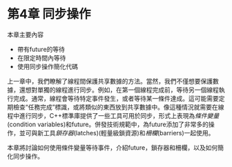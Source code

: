 # 第4章 同步操作

本章主要內容

- 帶有future的等待
- 在限定時間內等待
- 使用同步操作簡化代碼

上一章中，我們瞭解了線程間保護共享數據的方法。當然，我們不僅想要保護數據，還想對單獨的線程進行同步。例如，在第一個線程完成前，等待另一個線程執行完成。通常，線程會等待特定事件發生，或者等待某一條件達成。這可能需要定期檢查“任務完成”標識，或將類似的東西放到共享數據中。像這種情況就需要在線程中進行同步，C++標準庫提供了一些工具可用於同步，形式上表現為*條件變量*(condition variables)和future。併發技術規範中，為future添加了非常多的操作，並可與新工具*鎖存器*(latches)(輕量級鎖資源)和*柵欄*(barriers)一起使用。

本章將討論如何使用條件變量等待事件，介紹future，鎖存器和柵欄，以及如何簡化同步操作。